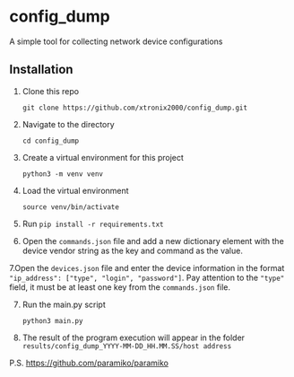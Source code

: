 # config_dump
A simple tool for collecting network device configurations

## Installation

1. Clone this repo

    `git clone https://github.com/xtronix2000/config_dump.git`

2. Navigate to the directory

    `cd config_dump`

3. Create a virtual environment for this project

    `python3 -m venv venv`

4. Load the virtual environment

    `source venv/bin/activate`
  
5. Run `pip install -r requirements.txt`

6. Open the `commands.json` file and add a new dictionary element with the device vendor string as the key and command as the value.

7.Open the `devices.json` file and enter the device information in the format `"ip_address": ["type", "login", "password"]`. Pay attention to the `"type"` field, it must be at least one key from the `commands.json` file.

7. Run the main.py script

    `python3 main.py`
8. The result of the program execution will appear in the folder `results/config_dump_YYYY-MM-DD_HH.MM.SS/host address`

P.S. https://github.com/paramiko/paramiko
